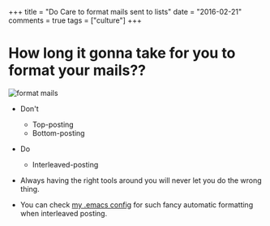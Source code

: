 +++
title = "Do Care to format mails sent to lists"
date = "2016-02-21"
comments = true
tags = ["culture"]
+++

# How long it gonna take for you to format your mails??

![format mails](/files/format_mails_sent_to_lists.gif)

- Don't
  - Top-posting
  - Bottom-posting
- Do
  - Interleaved-posting

- Always having the right tools around you will never let you do the
  wrong thing.
- You can check [my .emacs config](./prelude-emacs.html#orgheadline18) for such fancy automatic formatting
  when interleaved posting.

<script src="https://gist.github.com/5hanth/ba984fe09107f08c34ab.js"></script>
